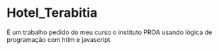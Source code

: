 # Hotel_Terabitia

É um trabalho pedido do meu curso o instituto PROA usando lógica de programação com htlm e javascript
